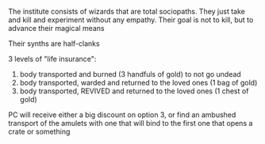 The institute consists of wizards that are total sociopaths. They just take and kill and experiment without any empathy. Their goal is not to kill, but to advance their magical means

Their synths are half-clanks

3 levels of "life insurance":
1. body transported and burned (3 handfuls of gold) to not go undead
2. body transported, warded and returned to the loved ones (1 bag of gold)
3. body transported, REVIVED and returned to the loved ones (1 chest of gold)

PC will receive either a big discount on option 3, or find an ambushed transport of the amulets with one that will bind to the first one that opens a crate or something